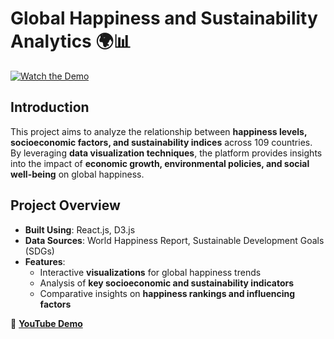 # Global Happiness and Sustainability Analytics 🌍📊  

[![Watch the Demo](https://img.youtube.com/vi/20UfWQBcqvA/0.jpg)](https://www.youtube.com/watch?v=20UfWQBcqvA&t=50s&ab_channel=AnkitaSethi)  

## Introduction  
This project aims to analyze the relationship between **happiness levels, socioeconomic factors, and sustainability indices** across 109 countries. By leveraging **data visualization techniques**, the platform provides insights into the impact of **economic growth, environmental policies, and social well-being** on global happiness.  

## Project Overview  
- **Built Using**: React.js, D3.js  
- **Data Sources**: World Happiness Report, Sustainable Development Goals (SDGs)  
- **Features**:  
  - Interactive **visualizations** for global happiness trends  
  - Analysis of **key socioeconomic and sustainability indicators**  
  - Comparative insights on **happiness rankings and influencing factors**  

🔗 **[YouTube Demo](https://www.youtube.com/watch?v=20UfWQBcqvA&t=50s&ab_channel=AnkitaSethi)**  
